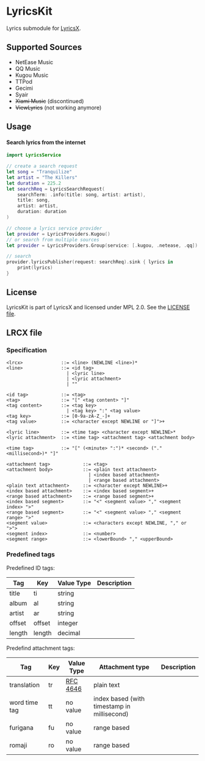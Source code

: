 # LyricsKit

Lyrics submodule for [LyricsX](https://github.com/ddddxxx/LyricsX).

## Supported Sources

- NetEase Music
- QQ Music
- Kugou Music
- TTPod
- Gecimi
- Syair
- <del>Xiami Music</del> (discontinued)
- <del>ViewLyrics</del> (not working anymore)

## Usage

#### Search lyrics from the internet

```swift
import LyricsService

// create a search request
let song = "Tranquilize"
let artist = "The Killers"
let duration = 225.2
let searchReq = LyricsSearchRequest(
    searchTerm: .info(title: song, artist: artist),
    title: song,
    artist: artist,
    duration: duration
)

// choose a lyrics service provider
let provider = LyricsProviders.Kugou()
// or search from multiple sources
let provider = LyricsProviders.Group(service: [.kugou, .netease, .qq])

// search
provider.lyricsPublisher(request: searchReq).sink { lyrics in
    print(lyrics)
}
```

## License

LyricsKit is part of LyricsX and licensed under MPL 2.0. See the [LICENSE file](LICENSE).

## LRCX file

### Specification

```
<lrcx>              ::= <line> (NEWLINE <line>)*
<line>              ::= <id tag>
                      | <lyric line>
                      | <lyric attachment>
                      | ""

<id tag>            ::= <tag>
<tag>               ::= "[" <tag content> "]"
<tag content>       ::= <tag key>
                      | <tag key> ":" <tag value>
<tag key>           ::= [0-9a-zA-Z_-]+
<tag value>         ::= <character except NEWLINE or "]">+

<lyric line>        ::= <time tag> <character except NEWLINE>*
<lyric attachment>  ::= <time tag> <attachment tag> <attachment body>

<time tag>          ::= "[" (<minute> ":")* <second> ("." <millisecond>)* "]"

<attachment tag>            ::= <tag>
<attachment body>           ::= <plain text attachment>
                              | <index based attachment>
                              | <range based attachment>
<plain text attachment>     ::= <character except NEWLINE>+
<index based attachment>    ::= <index based segment>+
<range based attachment>    ::= <range based segment>+
<index based segment>       ::= "<" <segment value> "," <segment index> ">"
<range based segment>       ::= "<" <segment value> "," <segment range> ">"
<segment value>             ::= <characters except NEWLINE, "," or ">">
<segment index>             ::= <number>
<segment range>             ::= <lowerBound> "," <upperBound>
```

### Predefined tags

Predefined ID tags:

| Tag | Key | Value Type | Description |
| --- | --- | --- | --- |
| title | ti | string | |
| album | al | string | |
| artist | ar | string | |
| offset | offset | integer | |
| length | length | decimal | |

Predefind attachment tags:

| Tag | Key | Value Type | Attachment type | Description |
| --- | --- | --- | --- | --- |
| translation | tr | [RFC 4646](https://www.ietf.org/rfc/rfc4646.txt) | plain text | |
| word time tag | tt | no value | index based (with timestamp in millisecond) | |
| furigana | fu | no value | range based | |
| romaji | ro | no value | range based | |
